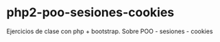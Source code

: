 # php2-poo-sesiones-cookies
Ejercicios de clase con php + bootstrap. Sobre POO - sesiones  - cookies
